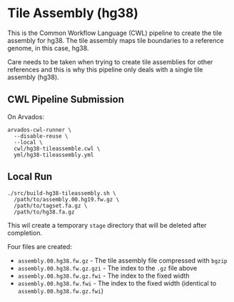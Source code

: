 Tile Assembly (hg38)
===

This is the Common Workflow Language (CWL) pipeline
to create the tile assembly for hg38.
The tile assembly maps tile boundaries to a reference
genome, in this case, hg38.

Care needs to be taken when trying to create tile
assemblies for other references and this is why
this pipeline only deals with a single tile assembly
(hg38).

CWL Pipeline Submission
---

On Arvados:

```
arvados-cwl-runner \
  --disable-reuse \
  --local \
  cwl/hg38-tileassemble.cwl \
  yml/hg38-tileassembly.yml
```

Local Run
---

```
./src/build-hg38-tileassembly.sh \
  /path/to/assembly.00.hg19.fw.gz \
  /path/to/tagset.fa.gz \
  /path/to/hg38.fa.gz
```

This wil create a temporary `stage` directory that will be deleted
after completion.

Four files are created:

* `assembly.00.hg38.fw.gz` - The tile assembly file compressed with `bgzip`
* `assembly.00.hg38.fw.gz.gzi` - The index to the `.gz` file above
* `assembly.00.hg38.fw.gz.fwi` - The index to the fixed width
* `assembly.00.hg38.fw.fwi` - The index to the fixed width (identical to `assembly.00.hg38.fw.gz.fwi`)

